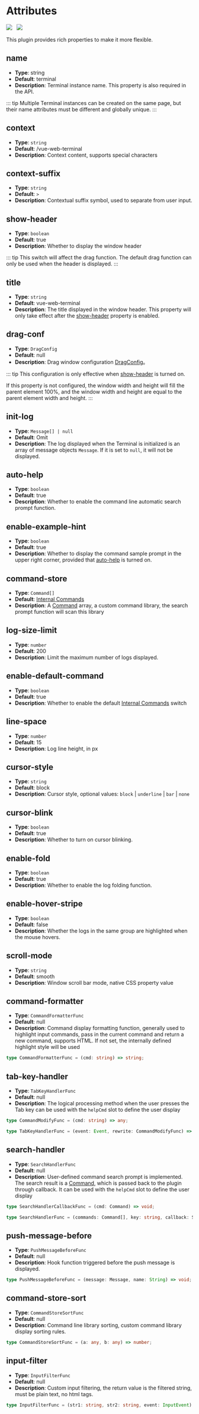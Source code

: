 # Attributes

<img src="https://shields.io/github/package-json/v/tzfun/vue-web-terminal/vue2" style="margin-right: 8px;">
<img src="https://shields.io/github/package-json/v/tzfun/vue-web-terminal/vue3" style="margin-right: 8px;">

This plugin provides rich properties to make it more flexible.

## name

* **Type**: string
* **Default**: terminal
* **Description**: Terminal instance name. This property is also required in the API.

::: tip
Multiple Terminal instances can be created on the same page, but their name attributes must be different and globally unique.
:::

## context

* **Type**: `string`
* **Default**: /vue-web-terminal
* **Description**: Context content, supports special characters

## context-suffix

* **Type**: `string`
* **Default**: ` > `
* **Description**: Contextual suffix symbol, used to separate from user input.

## show-header

* **Type**: `boolean`
* **Default**: true
* **Description**: Whether to display the window header

::: tip
This switch will affect the drag function. The default drag function can only be used when the header is displayed.
:::

## title

* **Type**: `string`
* **Default**: vue-web-terminal
* **Description**: The title displayed in the window header. This property will only take effect after the [show-header](#show-header) property is enabled.

## drag-conf

* **Type**: `DragConfig`
* **Default**: null
* **Description**: Drag window configuration [DragConfig](./others#dragconfig)。

::: tip
This configuration is only effective when [show-header](#show-header) is turned on.

If this property is not configured, the window width and height will fill the parent element 100%, 
and the window width and height are equal to the parent element width and height.
:::

## init-log

* **Type**: `Message[] | null`
* **Default**: Omit
* **Description**: The log displayed when the Terminal is initialized is an array of message objects `Message`. If it is set to `null`, it will not be displayed.

## auto-help

* **Type**: `boolean`
* **Default**: true
* **Description**: Whether to enable the command line automatic search prompt function.

## enable-example-hint

* **Type**: `boolean`
* **Default**: true
* **Description**: Whether to display the command sample prompt in the upper right corner, provided that [auto-help](#auto-help) is turned on.

## command-store

* **Type**: `Command[]`
* **Default**: [Internal Commands](./others#internal-commands)
* **Description**: A [Command](./others#command) array, a custom command library, the search prompt function will scan this library


## log-size-limit

* **Type**: `number`
* **Default**: 200
* **Description**: Limit the maximum number of logs displayed.

## enable-default-command

* **Type**: `boolean`
* **Default**: true
* **Description**: Whether to enable the default [Internal Commands](./others#internal-commands) switch

## line-space

* **Type**: `number`
* **Default**: 15
* **Description**: Log line height, in px

## cursor-style

* **Type**: `string`
* **Default**: block
* **Description**: Cursor style, optional values: `block` | `underline` | `bar` | `none`

## cursor-blink

* **Type**: `boolean`
* **Default**: true
* **Description**: Whether to turn on cursor blinking.

## enable-fold

* **Type**: `boolean`
* **Default**: true
* **Description**: Whether to enable the log folding function.

## enable-hover-stripe

* **Type**: `boolean`
* **Default**: false
* **Description**: Whether the logs in the same group are highlighted when the mouse hovers.

## scroll-mode

* **Type**: `string`
* **Default**: smooth
* **Description**: Window scroll bar mode, native CSS property value

## command-formatter

* **Type**: `CommandFormatterFunc`
* **Default**: null
* **Description**: Command display formatting function, generally used to highlight input commands, pass in the current command and return a new command, supports HTML. If not set, the internally defined highlight style will be used

```ts
type CommandFormatterFunc = (cmd: string) => string;
```

## tab-key-handler

* **Type**: `TabKeyHandlerFunc`
* **Default**: null
* **Description**: The logical processing method when the user presses the Tab key can be used with the `helpCmd` slot to define the user display

```ts
type CommandModifyFunc = (cmd: string) => any;

type TabKeyHandlerFunc = (event: Event, rewrite: CommandModifyFunc) => undefined;
```

## search-handler

* **Type**: `SearchHandlerFunc`
* **Default**: null
* **Description**: User-defined command search prompt is implemented. The search result is a [Command](./others#command), which is passed back to the plugin through callback. It can be used with the `helpCmd` slot to define the user display

```ts
type SearchHandlerCallbackFunc = (cmd: Command) => void;

type SearchHandlerFunc = (commands: Command[], key: string, callback: SearchHandlerCallbackFunc) => void;
```

## push-message-before

* **Type**: `PushMessageBeforeFunc`
* **Default**: null
* **Description**: Hook function triggered before the push message is displayed.

```ts
type PushMessageBeforeFunc = (message: Message, name: String) => void;
```

## command-store-sort

* **Type**: `CommandStoreSortFunc`
* **Default**: null
* **Description**: Command line library sorting, custom command library display sorting rules.

```ts
type CommandStoreSortFunc = (a: any, b: any) => number;
```

## input-filter

* **Type**: `InputFilterFunc`
* **Default**: null
* **Description**: Custom input filtering, the return value is the filtered string, must be plain text, no html tags.

```ts
type InputFilterFunc = (str1: string, str2: string, event: InputEvent) => string | null;
```

<CommentService></CommentService>

